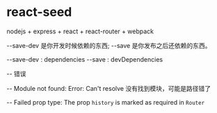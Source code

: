 # react-seed

nodejs + express + react + react-router + webpack


--save-dev 是你开发时候依赖的东西;
--save     是你发布之后还依赖的东西。


--save-dev : dependencies
--save     : devDependencies


-- 错误

-- Module not found: Error: Can't resolve  没有找到模块，可能是路径错了

-- Failed prop type: The prop `history` is marked as required in `Router`